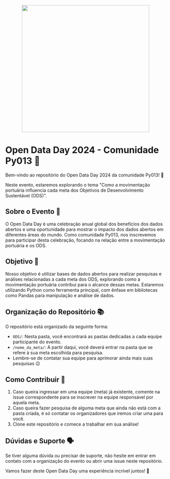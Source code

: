 <p align="center">
    <a href="https://github.com/py013/Open-Data-Day-2024/"><img align="center" src="https://i.imgur.com/fjBSLdh.png" width="400"></a>
</p>

# Open Data Day 2024 - Comunidade Py013 🐍

Bem-vindo ao repositório do Open Data Day 2024 da comunidade Py013! 🎉

Neste evento, estaremos explorando o tema "Como a movimentação portuária influencia cada meta dos Objetivos de Desenvolvimento Sustentável (ODS)".

## Sobre o Evento 📗

O Open Data Day é uma celebração anual global dos benefícios dos dados abertos e uma oportunidade para mostrar o impacto dos dados abertos em diferentes áreas do mundo. Como comunidade Py013, nos inscrevemos para participar desta celebração, focando na relação entre a movimentação portuária e os ODS.

## Objetivo 🏹

Nosso objetivo é utilizar bases de dados abertos para realizar pesquisas e análises relacionadas a cada meta dos ODS, explorando como a movimentação portuária contribui para o alcance dessas metas. Estaremos utilizando Python como ferramenta principal, com ênfase em bibliotecas como Pandas para manipulação e análise de dados.

## Organização do Repositório 📚

O repositório está organizado da seguinte forma:

- `ODS/`: Nesta pasta, você encontrará as pastas dedicadas a cada equipe participante do evento.
- `/nome_da_meta/`: A partir daqui, você deverá entrar na pasta que se refere à sua meta escolhida para pesquisa.
- Lembre-se de contatar sua equipe para aprimorar ainda mais suas pesquisas 😉

## Como Contribuir 📝

1. Caso queira ingressar em uma equipe (meta) já existente, comente na issue correspondente para se inscrever na equipe responsável por aquela meta.
2. Caso queira fazer pesquisa de alguma meta que ainda não está com a pasta criada, é só contatar os organizadores que iremos criar uma para você.
3. Clone este repositório e comece a trabalhar em sua análise!

## Dúvidas e Suporte 🗣️

Se tiver alguma dúvida ou precisar de suporte, não hesite em entrar em contato com a organização do evento ou abrir uma issue neste repositório.

Vamos fazer deste Open Data Day uma experiência incrível juntos! 💙
